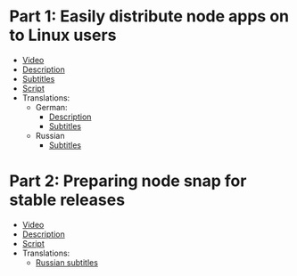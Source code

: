 # Part 1: Easily distribute node apps on to Linux users

 * [Video](https://www.youtube.com/watch?v=S3YvRALc2C0)
 * [Description](part1/description.txt)
 * [Subtitles](part1/subtitles.srt)
 * [Script](part1/script.txt)
 * Translations:
   * German:
     * [Description](part1/description-de.txt)
     * [Subtitles](part1/subtitles-de.srt)
   * Russian
     * [Subtitles](part1/subtitles-ru.srt)

# Part 2: Preparing node snap for stable releases

 * [Video](https://www.youtube.com/watch?v=ymO49VCY1BQ)
 * [Description](part2/description.txt)
 * [Script](part2/script.txt)
 * Translations:
   * [Russian subtitles](part2/subtitles-ru.srt)
